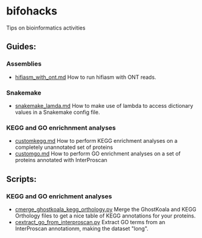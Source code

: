 # bifohacks

Tips on bioinformatics activities

## Guides:

### Assemblies
  - [hifiasm_with_ont.md](https://github.com/charleshefer/bifohacks/blob/main/hifiasm_with_ont.md) How to run hifiasm with ONT reads.

### Snakemake
  - [snakemake_lamda.md]() How to make use of lambda to access dictionary values in a Snakemake config file.

### KEGG and GO enrichnment analyses
  -  [customkegg.md](https://github.com/charleshefer/bifohacks/blob/main/customkegg.md) How to perform KEGG enrichment analyses on a completely unannotated set of proteins
  -  [customgo.md](https://github.com/charleshefer/bifohacks/blob/main/customkegg.md) How to perform GO enrichment analyses on a set of proteins annotated with InterProscan


## Scripts:
### KEGG and GO enrichment analyses
  - [cmerge_ghostkoala_kegg_orthology.py](https://github.com/charleshefer/bifohacks/blob/main/scripts/cmerge_ghostkoala_kegg_orthology.py) Merge the GhostKoala and KEGG Orthology files to get a nice table of KEGG annotations for your proteins.
  - [cextract_go_from_interproscan.py](https://github.com/charleshefer/bifohacks/blob/main/scripts/cextract_go_grom_interproscan.py) Extract GO terms from an InterProscan annotationm, making the dataset "long".
